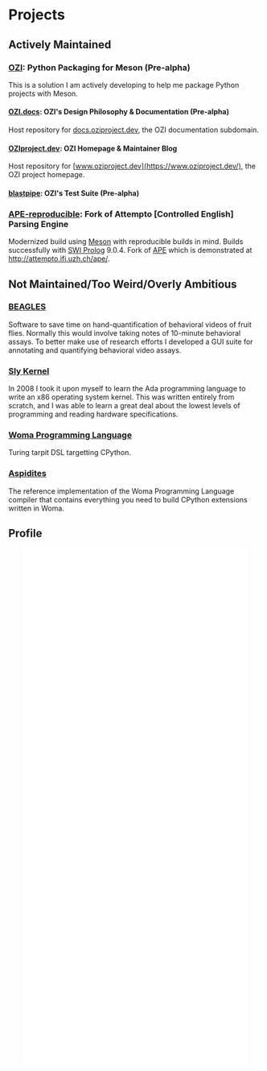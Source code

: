 # Projects

## Actively Maintained

### [OZI](https://github.com/rjdbcm/ozi): Python Packaging for Meson (Pre-alpha)
This is a solution I am actively developing to help me package Python projects with Meson.

#### [OZI.docs](https://github.com/rjdbcm/ozi.docs): OZI's Design Philosophy & Documentation (Pre-alpha)
Host repository for [docs.oziproject.dev](https://docs.oziproject.dev/), the OZI documentation subdomain.

#### [OZIproject.dev](https://github.com/rjdbcm/OZIproject.dev): OZI Homepage & Maintainer Blog
Host repository for [www.oziproject.dev](https://www.oziproject.dev/), the OZI project homepage.

#### [blastpipe](https://github.com/rjdbcm/blastpipe): OZI's Test Suite (Pre-alpha)

### [APE-reproducible](https://github.com/rjdbcm/APE-reproducible): Fork of Attempto \[Controlled English\] Parsing Engine

Modernized build using [Meson](https://mesonbuild.com) with reproducible builds in mind.
Builds successfully with [SWI Prolog](https://www.swi-prolog.org/) 9.0.4.
Fork of [APE](https://github.com/Attempto/APE) which is demonstrated at http://attempto.ifi.uzh.ch/ape/.

## Not Maintained/Too Weird/Overly Ambitious

### [BEAGLES](https://github.com/rjdbcm/BEAGLES)

  Software to save time on hand-quantification of behavioral videos of fruit flies. Normally this would involve taking notes of 10-minute behavioral assays. To better make use of research efforts I developed a GUI suite for annotating and quantifying behavioral video assays.

### [Sly Kernel](https://github.com/rjdbcm/slykernel)

   In 2008 I took it upon myself to learn the Ada programming language to write an x86 operating system kernel. This was written entirely from scratch, and I was able to learn a great deal about the lowest levels of programming and reading hardware specifications. 

### [Woma Programming Language](https://github.com/rjdbcm/woma)

  Turing tarpit DSL targetting CPython.

### [Aspidites](https://github.com/rjdbcm/Aspidites)

  The reference implementation of the Woma Programming Language compiler that contains everything you need to build CPython extensions written in Woma.
  
## Profile

<p align="center">
  <a href="https://github.com/rjdbcm#projects-below"><img align="center" src="https://raw.githubusercontent.com/rjdbcm/rjdbcm/main/github-metrics.svg" /></a>
</p>

